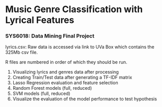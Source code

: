 # Music Genre Classification with Lyrical Features
### SYS6018: Data Mining Final Project

lyrics.csv: Raw data is accessed via link to UVa Box which contains the 325Mb csv file.

R files are numbered in order of which they should be run.

1. Visualizing lyrics and genres data after processing
2. Creating Train/Test data after generating a TF-IDF matrix
3. Lasso Regression evaluation and feature selection
4. Random Forest models (full, reduced)
5. SVM models (full, reduced)
6. Visualize the evaluation of the model performance to test hypothesis
